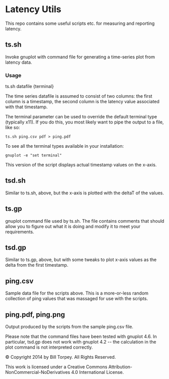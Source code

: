 # Latency Utils

This repo contains some useful scripts etc. for measuring and reporting latency.

## ts.sh

Invoke gnuplot with command file for generating a time-series plot from latency data.

### Usage

ts.sh datafile {terminal}

The time series datafile is assumed to consist of two columns: the first column is a timestamp, the second column is the latency value associated with that timestamp.

The terminal parameter can be used to override the default terminal type (typically x11). If you do this, you most likely want to pipe the output to a file, like so:

    ts.sh ping.csv pdf > ping.pdf

To see all the terminal types available in your installation:

    gnuplot -e "set terminal"

This version of the script displays actual timestamp values on the x-axis.

## tsd.sh

Similar to ts.sh, above, but the x-axis is plotted with the deltaT of the values.

## ts.gp

gnuplot command file used by ts.sh. The file contains comments that should allow you to figure out what it is doing and modify it to meet your requirements.

## tsd.gp

Similar to ts.gp, above, but with some tweaks to plot x-axis values as the delta from the first timestamp.

## ping.csv

Sample data file for the scripts above. This is a more-or-less random collection of ping values that was massaged for use with the scripts.

## ping.pdf, ping.png

Output produced by the scripts from the sample ping.csv file.

Please note that the command files have been tested with gnuplot 4.6. In particular, tsd.gp does not work with gnuplot 4.2 -- the calculation in the plot command is not interpreted correctly.

© Copyright 2014 by Bill Torpey. All Rights Reserved.

This work is licensed under a Creative Commons Attribution-NonCommercial-NoDerivatives 4.0 International License.
